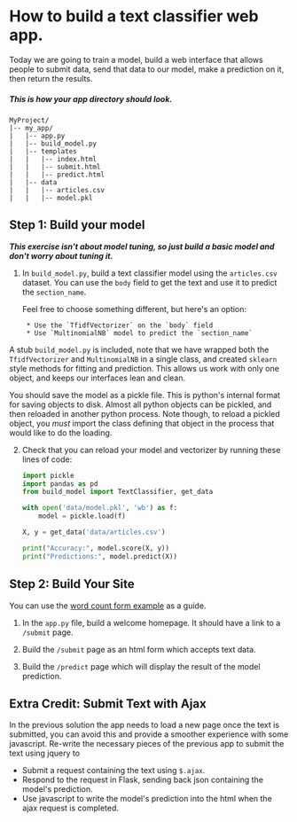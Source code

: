 # How to build a text classifier web app.  
Today we are going to train a model, build a web interface that allows people to submit data, send that data to our model, make a prediction on it, then return the results.

##### This is how your app directory should look.  
```
MyProject/
|-- my_app/
|   |-- app.py
|   |-- build_model.py
|   |-- templates
|   |   |-- index.html
|   |   |-- submit.html
|   |   |-- predict.html
|   |-- data
|   |   |-- articles.csv
|   |   |-- model.pkl
```

## Step 1: Build your model

***This exercise isn't about model tuning, so just build a basic model and don't worry about tuning it.***

1. In `build_model.py`, build a text classifier model using the `articles.csv` dataset. You can use the `body` field to get the text and use it to predict the `section_name`.

    Feel free to choose something different, but here's an option:

        * Use the `TfidfVectorizer` on the `body` field
        * Use `MultinomialNB` model to predict the `section_name`

A stub `build_model.py` is included, note that we have wrapped both the `TfidfVectorizer` and `MultinomialNB` in a single class, and created `sklearn` style methods for fitting and prediction.  This allows us work with only one object, and keeps our interfaces lean and clean.

You should save the model as a pickle file.  This is python's internal format for saving objects to disk.  Almost all python objects can be pickled, and then reloaded in another python process.  Note though, to reload a pickled object, you *must* import the class defining that object in the process that would like to do the loading.

2. Check that you can reload your model and vectorizer by running these lines of code:

    ```python
    import pickle
    import pandas as pd
    from build_model import TextClassifier, get_data

    with open('data/model.pkl', 'wb') as f:
        model = pickle.load(f)

    X, y = get_data('data/articles.csv')

    print("Accuracy:", model.score(X, y))
    print("Predictions:", model.predict(X))
    ```

## Step 2:  Build Your Site

You can use the [word count form example](examples/example_with_form.py) as a guide.

1. In the `app.py` file, build a welcome homepage. It should have a link to a `/submit` page.

2. Build the `/submit` page as an html form which accepts text data.

3. Build the `/predict` page which will display the result of the model prediction.

## Extra Credit:  Submit Text with Ajax

In the previous solution the app needs to load a new page once the text is submitted, you can avoid this and provide a smoother experience with some javascript.  Re-write the necessary pieces of the previous app to submit the text using jquery to

  - Submit a request containing the text using `$.ajax`.
  - Respond to the request in Flask, sending back json containing the model's prediction.
  - Use javascript to write the model's prediction into the html when the ajax request is completed.
